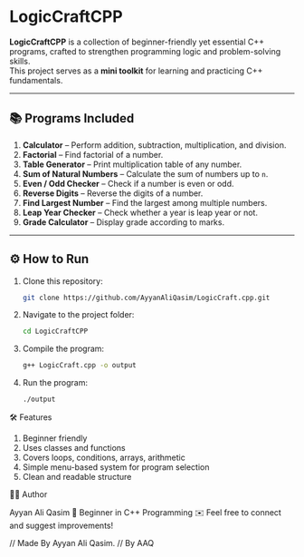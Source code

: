 # LogicCraftCPP

**LogicCraftCPP** is a collection of beginner-friendly yet essential C++ programs, crafted to strengthen programming logic and problem-solving skills.  
This project serves as a **mini toolkit** for learning and practicing C++ fundamentals.

---

## 📚 Programs Included
1. **Calculator** – Perform addition, subtraction, multiplication, and division.  
2. **Factorial** – Find factorial of a number.  
3. **Table Generator** – Print multiplication table of any number.  
4. **Sum of Natural Numbers** – Calculate the sum of numbers up to `n`.  
5. **Even / Odd Checker** – Check if a number is even or odd.  
6. **Reverse Digits** – Reverse the digits of a number.  
7. **Find Largest Number** – Find the largest among multiple numbers.  
8. **Leap Year Checker** – Check whether a year is leap year or not.  
9. **Grade Calculator** – Display grade according to marks.  

---

## ⚙️ How to Run
1. Clone this repository:
   ```bash
   git clone https://github.com/AyyanAliQasim/LogicCraft.cpp.git

2. Navigate to the project folder:
   ```bash
   cd LogicCraftCPP

3. Compile the program:
   ```bash
   g++ LogicCraft.cpp -o output

4. Run the program:
   ```bash
   ./output


🛠 Features

1. Beginner friendly
2. Uses classes and functions
3. Covers loops, conditions, arrays, arithmetic
4. Simple menu-based system for program selection
5. Clean and readable structure

👨‍💻 Author

Ayyan Ali Qasim
📌 Beginner in C++ Programming
✉️ Feel free to connect and suggest improvements!

// Made By Ayyan Ali Qasim.
// By AAQ
